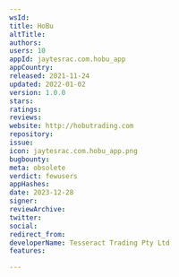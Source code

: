 ```yaml
---
wsId: 
title: HoBu
altTitle: 
authors: 
users: 10
appId: jaytesrac.com.hobu_app
appCountry: 
released: 2021-11-24
updated: 2022-01-02
version: 1.0.0
stars: 
ratings: 
reviews: 
website: http://hobutrading.com
repository: 
issue: 
icon: jaytesrac.com.hobu_app.png
bugbounty: 
meta: obsolete
verdict: fewusers
appHashes: 
date: 2023-12-28
signer: 
reviewArchive: 
twitter: 
social: 
redirect_from: 
developerName: Tesseract Trading Pty Ltd
features: 

---
```



